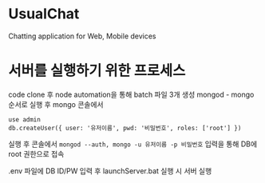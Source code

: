 # UsualChat
Chatting application for Web, Mobile devices



# 서버를 실행하기 위한 프로세스
code clone 후 node automation을 통해 batch 파일 3개 생성
mongod - mongo 순서로 실행 후 mongo 콘솔에서
```
use admin
db.createUser({ user: '유저이름', pwd: '비밀번호', roles: ['root'] })
```
실행 후 콘솔에서 `mongod --auth, mongo -u 유저이름 -p 비밀번호` 입력을 통해 DB에 root 권한으로 접속

.env 파일에 DB ID/PW 입력 후 launchServer.bat 실행 시 서버 실행